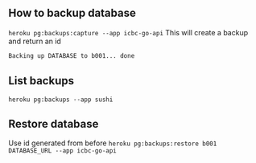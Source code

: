 ## How to backup database
`heroku pg:backups:capture --app icbc-go-api`
This will create a backup and return an id
```bash
Backing up DATABASE to b001... done
```

## List backups
`heroku pg:backups --app sushi`

## Restore database
Use id generated from before
`heroku pg:backups:restore b001 DATABASE_URL --app icbc-go-api`
